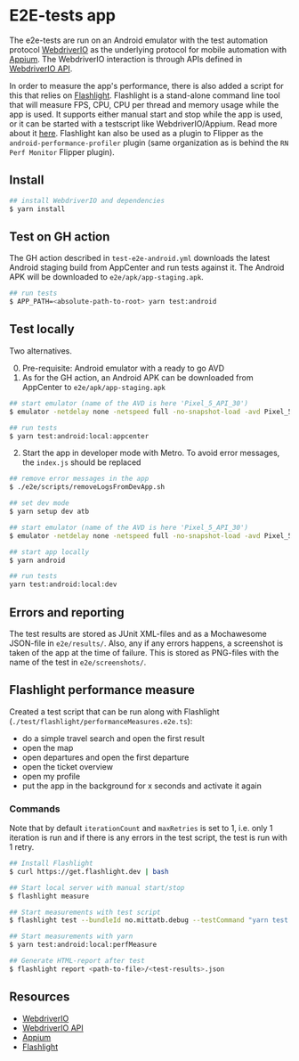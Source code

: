 # E2E-tests app

The e2e-tests are run on an Android emulator with the test automation protocol [WebdriverIO](https://webdriver.io/docs/gettingstarted/)
as the underlying protocol for mobile automation with [Appium](http://appium.io/). The WebdriverIO interaction is
through APIs defined in [WebdriverIO API](https://webdriver.io/docs/api).

In order to measure the app's performance, there is also added a script for this that relies on [Flashlight](https://docs.flashlight.dev/). 
Flashlight is a stand-alone command line tool that will measure FPS, CPU, CPU per thread and memory usage while the app
is used. It supports either manual start and stop while the app is used, or it can be started with a testscript like
WebdriverIO/Appium. Read more about it [here](#flashlight-performance-measure). Flashlight kan also be used as a plugin to 
Flipper as the `android-performance-profiler` plugin (same organization as is behind the `RN Perf Monitor` Flipper plugin).

## Install

```bash
## install WebdriverIO and dependencies
$ yarn install
```

## Test on GH action

The GH action described in `test-e2e-android.yml` downloads the latest Android staging build from AppCenter and run 
tests against it. The Android APK will be downloaded to `e2e/apk/app-staging.apk`.
```bash
## run tests
$ APP_PATH=<absolute-path-to-root> yarn test:android
```

## Test locally

Two alternatives.

0) Pre-requisite: Android emulator with a ready to go AVD
1) As for the GH action, an Android APK can be downloaded from AppCenter to `e2e/apk/app-staging.apk`
```bash
## start emulator (name of the AVD is here 'Pixel_5_API_30')
$ emulator -netdelay none -netspeed full -no-snapshot-load -avd Pixel_5_API_30

## run tests
$ yarn test:android:local:appcenter
```
2) Start the app in developer mode with Metro. To avoid error messages, the `index.js` should be replaced
```bash
## remove error messages in the app
$ ./e2e/scripts/removeLogsFromDevApp.sh

## set dev mode
$ yarn setup dev atb

## start emulator (name of the AVD is here 'Pixel_5_API_30')
$ emulator -netdelay none -netspeed full -no-snapshot-load -avd Pixel_5_API_30

## start app locally
$ yarn android

## run tests
yarn test:android:local:dev
```

## Errors and reporting

The test results are stored as JUnit XML-files and as a Mochawesome JSON-file in `e2e/results/`. Also, any if any errors
happens, a screenshot is taken of the app at the time of failure. This is stored as PNG-files with the name of the test in
`e2e/screenshots/`.

## Flashlight performance measure

Created a test script that can be run along with Flashlight (`./test/flashlight/performanceMeasures.e2e.ts`):
- do a simple travel search and open the first result
- open the map
- open departures and open the first departure
- open the ticket overview
- open my profile
- put the app in the background for x seconds and activate it again

### Commands

Note that by default `iterationCount` and `maxRetries` is set to 1, i.e. only 1 iteration is run and if there is any errors
in the test script, the test is run with 1 retry.

```bash
## Install Flashlight
$ curl https://get.flashlight.dev | bash

## Start local server with manual start/stop
$ flashlight measure

## Start measurements with test script
$ flashlight test --bundleId no.mittatb.debug --testCommand "yarn test:android:local:dev --spec e2e/test/flashlight/performanceMeasures.e2e.ts" --resultsTitle performanceMeasures --iterationCount 1 --maxRetries 1

## Start measurements with yarn
$ yarn test:android:local:perfMeasure

## Generate HTML-report after test
$ flashlight report <path-to-file>/<test-results>.json
```

## Resources

* [WebdriverIO](https://webdriver.io)
* [WebdriverIO API](https://webdriver.io/docs/api)
* [Appium](http://appium.io/)
* [Flashlight](https://docs.flashlight.dev)

